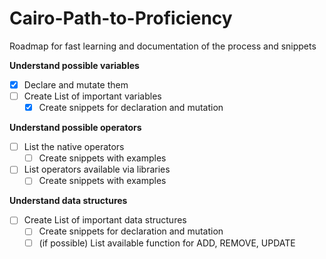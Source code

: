 # Cairo-Path-to-Proficiency 
Roadmap for fast learning and documentation of the process and snippets

**Understand possible variables**
- [x] Declare and mutate them
- [ ] Create List of important variables
	- [x] Create snippets for declaration and mutation

**Understand possible operators**
- [ ] List the native operators
	- [ ] Create snippets with examples
- [ ] List operators available via libraries
	- [ ] Create snippets with examples

**Understand data structures**
- [ ] Create List of important data structures
	- [ ] Create snippets for declaration and mutation
	- [ ] (if possible) List available function for ADD, REMOVE, UPDATE 

